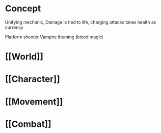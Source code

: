 
# Concept
Unifying mechanic, Damage is tied to life, charging attacks takes health as currency

Platform shooter
Vampire theming (blood magic)

# [[World]]
# [[Character]]
# [[Movement]]
# [[Combat]]
